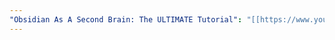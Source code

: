 ```yaml
---
"Obsidian As A Second Brain: The ULTIMATE Tutorial": "[[https://www.youtube.com/watch?v=WqKluXIra70]]"
---
```

